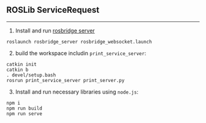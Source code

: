 ## ROSLib ServiceRequest 

---

1. Install and run [rosbridge server](http://wiki.ros.org/rosbridge_server)

```
roslaunch rosbridge_server rosbridge_websocket.launch 
```
2. build the workspace includin `print_service_server`:

```
catkin init
catkin b
. devel/setup.bash
rosrun print_service_server print_server.py
```

3. Install and run necessary libraries using `node.js`:

```
npm i
npm run build
npm run serve
```
